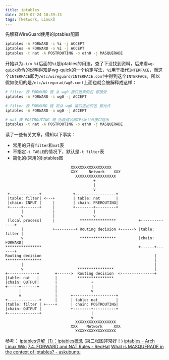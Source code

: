 ```yaml
---
title: iptables
date: 2019-07-24 10:39:13
tags: [Network, Linux]
---
```


先解释WireGuard使用的iptables配置

```bash
iptables -A FORWARD -i %i -j ACCEPT
iptables -A FORWARD -o %i -j ACCEPT
iptables -t nat -A POSTROUTING -o eth0 -j MASQUERADE
```

开始以为`-i/o %i`后面的`%i`是iptables的用法，查了下没找到资料，后来看`wg-quick`命令的[说明][1]得知是wg-quick的一个约定写法，`%i`用于指代`INTERFACE`，而这个`INTERFACE`即为`/etc/wireguard/INTERFACE.conf`中得到这个`INTERFACE`，所以假如使用的是`/etc/wiregurad/wg0.conf`上面也就会被解释成这样：

```bash
# filter 表 FORWARD 链 从 wg0 接口进来的包 都接受
iptables -A FORWARD -i wg0 -j ACCEPT

# filter 表 FORWARD 链 将从 wg0 接口送出的包 都允许
iptables -A FORWARD -o wg0 -j ACCEPT

# nat 表 POSTROUTING 链 伪装成公网IP从eth0接口送出
iptables -t nat -A POSTROUTING -o eth0 -j MASQUERADE
```


读了一些有关文章，得知以下事实：

- 常用的只有`filter`和`nat`表
- 不指定`-t TABLE`的情况下，默认是`-t filter`表
- 简化的(常用的)iptables图

```
                             XXXXXXXXXXXXXXXXXX
                             XXX     Network    XXX
                               XXXXXXXXXXXXXXXXXX
                                       +
                                       |
                                       v
 +-------------+              +------------------+
 |table: filter| <---+        | table: nat       |
 |chain: INPUT |     |        | chain: PREROUTING|
 +-----+-------+     |        +--------+---------+
       |             |                 |
       v             |                 v
 [local process]     |           ****************          +--------------+
       |             +---------+ Routing decision +------> |table: filter |
       v                         ****************          |chain: FORWARD|
****************                                           +------+-------+
Routing decision                                                  |
****************                                                  |
       |                                                          |
       v                        ****************                  |
+-------------+       +------>  Routing decision  <---------------+
|table: nat   |       |         ****************
|chain: OUTPUT|       |               +
+-----+-------+       |               |
      |               |               v
      v               |      +-------------------+
+--------------+      |      | table: nat        |
|table: filter | +----+      | chain: POSTROUTING|
|chain: OUTPUT |             +--------+----------+
+--------------+                      |
                                      v
                               XXXXXXXXXXXXXXXXXX
                             XXX    Network     XXX
                               XXXXXXXXXXXXXXXXXX
```


参考：
[iptables详解（1）：iptables概念](https://www.zsythink.net/archives/1199) (第二张图非常好！)
[iptables - Arch Linux Wiki](https://wiki.archlinux.org/index.php/Iptables)
[7.4. FORWARD and NAT Rules - RedHat](https://access.redhat.com/documentation/en-US/Red_Hat_Enterprise_Linux/4/html/Security_Guide/s1-firewall-ipt-fwd.html)
[What is MASQUERADE in the context of iptables? - askubuntu](https://askubuntu.com/questions/466445/what-is-masquerade-in-the-context-of-iptables)

[1]: https://git.zx2c4.com/WireGuard/about/src/tools/man/wg-quick.8
